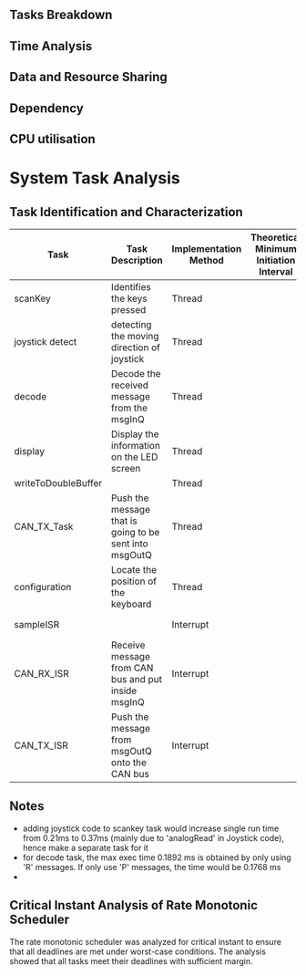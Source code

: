 ## Tasks Breakdown
<!-- 16. An identification of all the tasks that are performed by the system with their method of implementation, thread or interrupt -->

## Time Analysis
<!-- 17. A characterisation of each task with its theoretical minimum initiation interval and measured maximum execution time
18. A critical instant analysis of the rate monotonic scheduler, showing that all deadlines are met under worst-case conditions  -->

## Data and Resource Sharing
<!-- 20. An identification of all the shared data structures and the methods used to guarantee safe accessand synchronisation -->

## Dependency
<!-- 21. An analysis of inter-task blocking dependencies that shows any possibility of deadlock -->

## CPU utilisation
<!-- 19. A quantification of total CPU utilisation  -->


# System Task Analysis

## Task Identification and Characterization

| Task | Task Description | Implementation Method | Theoretical Minimum Initiation Interval | Measured Maximum Execution Time |
| -----| -----------------|-----------------------|---------------------------------------- | ------------------------------- |
| scanKey | Identifies the keys pressed | Thread  | | 0.21 ms|
| joystick detect | detecting the moving direction of joystick | Thread | | 0.16 ms |
| decode | Decode the received message from the msgInQ | Thread  | | 0.1892 ms |
| display | Display the information on the LED screen | Thread  | | 18.01 ms |
| writeToDoubleBuffer | | Thread  | | |
| CAN_TX_Task | Push the message that is going to be sent into msgOutQ| Thread | | 0.9603 ms|    
| configuration  | Locate the position of the keyboard | Thread | | 1000.04 ms |
| sampleISR | | Interrupt || 0.00927 ms|
| CAN_RX_ISR | Receive message from CAN bus and put inside msgInQ | Interrupt | | |
| CAN_TX_ISR | Push the message from msgOutQ onto the CAN bus | Interrupt | | |


## Notes
- adding joystick code to scankey task would increase single run time from 0.21ms to 0.37ms (mainly due to 'analogRead' in Joystick code), hence make a separate task for it
- for decode task, the max exec time 0.1892 ms is obtained by only using 'R' messages. If only use 'P' messages, the time would be 0.1768 ms
- 



## Critical Instant Analysis of Rate Monotonic Scheduler

The rate monotonic scheduler was analyzed for critical instant to ensure that all deadlines are met under worst-case conditions. The analysis showed that all tasks meet their deadlines with sufficient margin.

